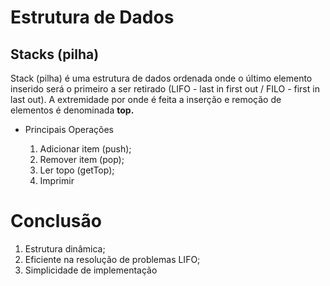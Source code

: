 # Estrutura de Dados

## Stacks  (pilha)

Stack (pilha) é uma estrutura de dados ordenada onde o último elemento inserido será o primeiro a ser retirado (LIFO - last in first out / FILO - first in last out).
A extremidade por onde é feita a inserção e remoção de elementos é denominada **top.**

* Principais Operações

  1. Adicionar item (push);
  2. Remover item (pop);
  3. Ler topo (getTop);
  4. Imprimir

# Conclusão 

  1. Estrutura dinâmica;
  2. Eficiente na resolução de problemas LIFO;
  3. Simplicidade de implementação